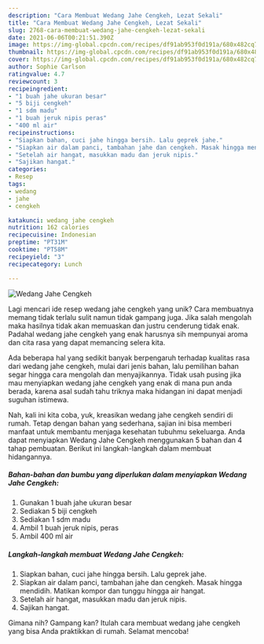 ```yaml
---
description: "Cara Membuat Wedang Jahe Cengkeh, Lezat Sekali"
title: "Cara Membuat Wedang Jahe Cengkeh, Lezat Sekali"
slug: 2768-cara-membuat-wedang-jahe-cengkeh-lezat-sekali
date: 2021-06-06T00:21:51.390Z
image: https://img-global.cpcdn.com/recipes/df91ab953f0d191a/680x482cq70/wedang-jahe-cengkeh-foto-resep-utama.jpg
thumbnail: https://img-global.cpcdn.com/recipes/df91ab953f0d191a/680x482cq70/wedang-jahe-cengkeh-foto-resep-utama.jpg
cover: https://img-global.cpcdn.com/recipes/df91ab953f0d191a/680x482cq70/wedang-jahe-cengkeh-foto-resep-utama.jpg
author: Sophie Carlson
ratingvalue: 4.7
reviewcount: 3
recipeingredient:
- "1 buah jahe ukuran besar"
- "5 biji cengkeh"
- "1 sdm madu"
- "1 buah jeruk nipis peras"
- "400 ml air"
recipeinstructions:
- "Siapkan bahan, cuci jahe hingga bersih. Lalu geprek jahe."
- "Siapkan air dalam panci, tambahan jahe dan cengkeh. Masak hingga mendidih. Matikan kompor dan tunggu hingga air hangat."
- "Setelah air hangat, masukkan madu dan jeruk nipis."
- "Sajikan hangat."
categories:
- Resep
tags:
- wedang
- jahe
- cengkeh

katakunci: wedang jahe cengkeh 
nutrition: 162 calories
recipecuisine: Indonesian
preptime: "PT31M"
cooktime: "PT58M"
recipeyield: "3"
recipecategory: Lunch

---
```



![Wedang Jahe Cengkeh](https://img-global.cpcdn.com/recipes/df91ab953f0d191a/680x482cq70/wedang-jahe-cengkeh-foto-resep-utama.jpg)

Lagi mencari ide resep wedang jahe cengkeh yang unik? Cara membuatnya memang tidak terlalu sulit namun tidak gampang juga. Jika salah mengolah maka hasilnya tidak akan memuaskan dan justru cenderung tidak enak. Padahal wedang jahe cengkeh yang enak harusnya sih mempunyai aroma dan cita rasa yang dapat memancing selera kita.



Ada beberapa hal yang sedikit banyak berpengaruh terhadap kualitas rasa dari wedang jahe cengkeh, mulai dari jenis bahan, lalu pemilihan bahan segar hingga cara mengolah dan menyajikannya. Tidak usah pusing jika mau menyiapkan wedang jahe cengkeh yang enak di mana pun anda berada, karena asal sudah tahu triknya maka hidangan ini dapat menjadi suguhan istimewa.


Nah, kali ini kita coba, yuk, kreasikan wedang jahe cengkeh sendiri di rumah. Tetap dengan bahan yang sederhana, sajian ini bisa memberi manfaat untuk membantu menjaga kesehatan tubuhmu sekeluarga. Anda dapat menyiapkan Wedang Jahe Cengkeh menggunakan 5 bahan dan 4 tahap pembuatan. Berikut ini langkah-langkah dalam membuat hidangannya.

<!--inarticleads1-->

##### Bahan-bahan dan bumbu yang diperlukan dalam menyiapkan Wedang Jahe Cengkeh:

1. Gunakan 1 buah jahe ukuran besar
1. Sediakan 5 biji cengkeh
1. Sediakan 1 sdm madu
1. Ambil 1 buah jeruk nipis, peras
1. Ambil 400 ml air




<!--inarticleads2-->

##### Langkah-langkah membuat Wedang Jahe Cengkeh:

1. Siapkan bahan, cuci jahe hingga bersih. Lalu geprek jahe.
1. Siapkan air dalam panci, tambahan jahe dan cengkeh. Masak hingga mendidih. Matikan kompor dan tunggu hingga air hangat.
1. Setelah air hangat, masukkan madu dan jeruk nipis.
1. Sajikan hangat.




Gimana nih? Gampang kan? Itulah cara membuat wedang jahe cengkeh yang bisa Anda praktikkan di rumah. Selamat mencoba!
